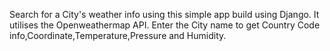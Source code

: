 Search for a City's weather info using this simple app build using Django. It utilises the Openweathermap API.
Enter the City name to get Country Code info,Coordinate,Temperature,Pressure and Humidity.
